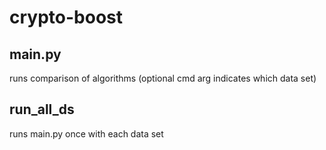 # crypto-boost

## main.py 
runs comparison of algorithms (optional cmd arg indicates which data set)

## run_all_ds 
runs main.py once with each data set
